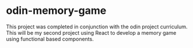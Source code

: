 # odin-memory-game
This project was completed in conjunction with the odin project curriculum. This will be my second project using React to develop a memory game using functional based components.